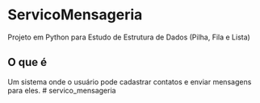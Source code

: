 # ServicoMensageria
Projeto em Python para Estudo de Estrutura de Dados (Pilha, Fila e Lista)

## O que é
Um sistema onde o usuário pode cadastrar contatos e enviar mensagens para eles.
#   s e r v i c o _ m e n s a g e r i a  
 
